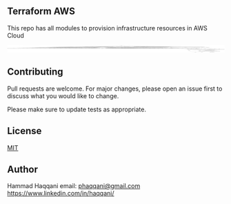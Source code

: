 ## Terraform AWS

This repo has all modules to provision infrastructure resources in AWS Cloud



![EC2 Linux Terrafrom ](https://github.com/ahpegasus/terraform/blob/master/Ec2Instance/LinuxEc2Instance/linuxec2_graph.png)


## Contributing
Pull requests are welcome. For major changes, please open an issue first to discuss what you would like to change.

Please make sure to update tests as appropriate.

## License
[MIT](https://choosealicense.com/licenses/mit/)

## Author 

Hammad Haqqani
email: phaqqani@gmail.com
https://www.linkedin.com/in/haqqani/

